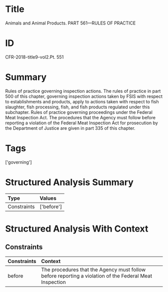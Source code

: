 # Title

 Animals and Animal Products. PART 561—RULES OF PRACTICE


# ID

 CFR-2018-title9-vol2.Pt. 551


# Summary

Rules of practice governing inspection actions.
The rules of practice in part 500 of this chapter, governing inspection actions taken by FSIS with respect to establishments and products, apply to actions taken with respect to fish slaughter, fish processing, fish, and fish products regulated under this subchapter.
Rules of practice governing proceedings under the Federal Meat Inspection Act. The procedures that the Agency must follow before reporting a violation of the Federal Meat Inspection Act for prosecution by the Department of Justice are given in part 335 of this chapter.


# Tags

['governing']


# Structured Analysis Summary

| Type        | Values     |
|:------------|:-----------|
| Constraints | ['before'] |


# Structured Analysis With Context

 


## Constraints

| Constraints   | Context                                                                                                 |
|:--------------|:--------------------------------------------------------------------------------------------------------|
| before        | The procedures that the Agency must follow  before reporting a violation of the Federal Meat Inspection |


